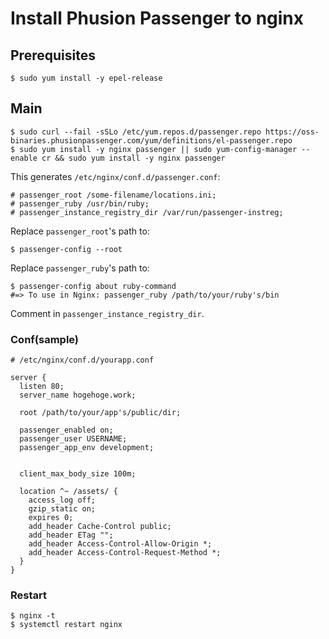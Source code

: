 # Install Phusion Passenger to nginx

## Prerequisites

```
$ sudo yum install -y epel-release
```

## Main

```
$ sudo curl --fail -sSLo /etc/yum.repos.d/passenger.repo https://oss-binaries.phusionpassenger.com/yum/definitions/el-passenger.repo
$ sudo yum install -y nginx passenger || sudo yum-config-manager --enable cr && sudo yum install -y nginx passenger
```

This generates `/etc/nginx/conf.d/passenger.conf`:

```
# passenger_root /some-filename/locations.ini;
# passenger_ruby /usr/bin/ruby;
# passenger_instance_registry_dir /var/run/passenger-instreg;
```

Replace `passenger_root`'s path to:

```
$ passenger-config --root
```

Replace `passenger_ruby`'s path to:

```
$ passenger-config about ruby-command
#=> To use in Nginx: passenger_ruby /path/to/your/ruby's/bin
```

Comment in `passenger_instance_registry_dir`.

### Conf(sample)

```
# /etc/nginx/conf.d/yourapp.conf

server {
  listen 80;
  server_name hogehoge.work;

  root /path/to/your/app's/public/dir;

  passenger_enabled on;
  passenger_user USERNAME;
  passenger_app_env development;


  client_max_body_size 100m;

  location ^~ /assets/ {
    access_log off;
    gzip_static on;
    expires 0;
    add_header Cache-Control public;
    add_header ETag "";
    add_header Access-Control-Allow-Origin *;
    add_header Access-Control-Request-Method *;
  }
}
```

### Restart

```
$ nginx -t
$ systemctl restart nginx
```
